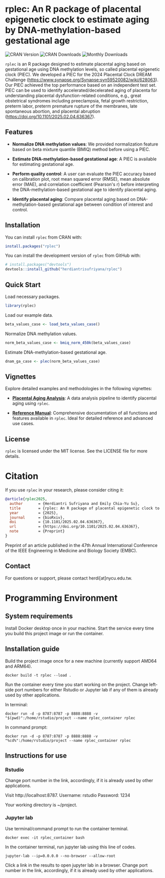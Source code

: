 # rplec: An R package of placental epigenetic clock to estimate aging by DNA-methylation-based gestational age

![CRAN Version](https://www.r-pkg.org/badges/version/rplec)
![CRAN Downloads](https://cranlogs.r-pkg.org/badges/grand-total/rplec)
![Monthly Downloads](https://cranlogs.r-pkg.org/badges/last-month/rplec)

`rplec` is an R package designed to estimate placental aging based on gestational age using DNA methylation levels, so called placental epigenetic clock (PlEC). We developed a PlEC for the 2024 Placental Clock DREAM Challenge (https://www.synapse.org/Synapse:syn59520082/wiki/628063). Our PlEC achieved the top performance based on an independent test set. PlEC can be used to identify accelerated/decelerated aging of placenta for understanding placental dysfunction-related conditions, e.g., great obstetrical syndromes including preeclampsia, fetal growth restriction, preterm labor, preterm premature rupture of the membranes, late spontaneous abortion, and placental abruption (https://doi.org/10.1101/2025.02.04.636367).


## Features

- **Normalize DNA methylation values**: We provided normalization feature based on beta mixture quantile (BMIQ) method before using a PlEC.

- **Estimate DNA-methylation-based gestational age**: A PlEC is available for estimating gestational age.

- **Perform quality control**: A user can evaluate the PlEC accuracy based on calibration plot, root mean squared error (RMSE), mean absolute error (MAE), and correlation coefficient (Pearson's r) before interpreting the DNA-methylation-based gestational age to identify placental aging.

- **Identify placental aging**: Compare placental aging based on DNA-methylation-based gestational age between condition of interest and control.


## Installation

You can install `rplec` from CRAN with:

```r
install.packages("rplec")
```

You can install the development version of `rplec` from GitHub with:

```r
# install.packages("devtools")
devtools::install_github("herdiantrisufriyana/rplec")
```


## Quick Start

Load necessary packages.

```r
library(rplec)
```

Load our example data.

```r
beta_values_case <- load_beta_values_case()
```

Normalize DNA methylation values.

```r
norm_beta_values_case <- bmiq_norm_450k(beta_values_case)
```

Estimate DNA-methylation-based gestational age.

```r
dnam_ga_case <- plec(norm_beta_values_case)
```


## Vignettes

Explore detailed examples and methodologies in the following vignettes:

- [**Placental Aging Analysis**](https://herdiantrisufriyana.github.io/rplec/doc/placental_aging_analysis.html): A data analysis pipeline to identify placental aging using `rplec`.

- [**Reference Manual**](https://github.com/herdiantrisufriyana/rplec/blob/master/extras/rplec_0.1.3.pdf): Comprehensive documentation of all functions and features available in `rplec`. Ideal for detailed reference and advanced use cases.


## License

`rplec` is licensed under the MIT license. See the LICENSE file for more details.


# Citation

If you use `rplec` in your research, please consider citing it:

```bibtex
@article{rplec2025,
  author       = {Herdiantri Sufriyana and Emily Chia-Yu Su},
  title        = {rplec: An R package of placental epigenetic clock to estimate aging by DNA-methylation-based gestational age},
  year         = {2025},
  journal      = {bioRxiv},
  doi          = {10.1101/2025.02.04.636367},
  url          = {https://doi.org/10.1101/2025.02.04.636367},
  note         = {Preprint}
}
```

Preprint of an article published in the 47th Annual International Conference of the IEEE Engineering in Medicine and Biology Society (EMBC).

## Contact

For questions or support, please contact herdi[at]nycu.edu.tw.


# Programming Environment

## System requirements

Install Docker desktop once in your machine. Start the service every time you build this project image or run the container.

## Installation guide

Build the project image once for a new machine (currently support AMD64 and ARM64).

```{bash}
docker build -t rplec --load .
```

Run the container every time you start working on the project. Change left-side port numbers for either Rstudio or Jupyter lab if any of them is already used by other applications.

In terminal:

```{bash}
docker run -d -p 8787:8787 -p 8888:8888 -v "$(pwd)":/home/rstudio/project --name rplec_container rplec
```

In command prompt:

```{bash}
docker run -d -p 8787:8787 -p 8888:8888 -v "%cd%":/home/rstudio/project --name rplec_container rplec
```

## Instructions for use

### Rstudio

Change port number in the link, accordingly, if it is already used by other applications.

Visit http://localhost:8787.
Username: rstudio
Password: 1234

Your working directory is ~/project.

### Jupyter lab

Use terminal/command prompt to run the container terminal.

```{bash}
docker exec -it rplec_container bash
```

In the container terminal, run jupyter lab using this line of codes.

```{bash}
jupyter-lab --ip=0.0.0.0 --no-browser --allow-root
```

Click a link in the results to open jupyter lab in a browser. Change port number in the link, accordingly, if it is already used by other applications.






